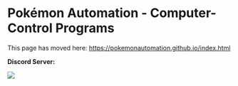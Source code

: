 # Pokémon Automation - Computer-Control Programs

This page has moved here: https://pokemonautomation.github.io/index.html

**Discord Server:**

[<img src="https://canary.discordapp.com/api/guilds/695809740428673034/widget.png?style=banner2">](https://discord.gg/cQ4gWxN)

